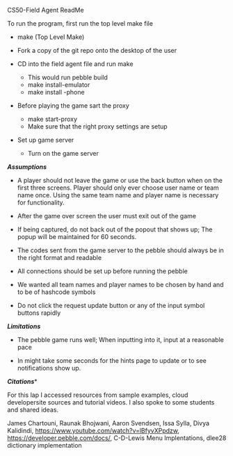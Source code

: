 CS50-Field Agent ReadMe

To run the program, first run the top level make file


* make (Top Level Make)

* Fork a copy of the git repo onto the desktop of the user
* CD into the field agent file and run make
	* This would run pebble build
	* make install-emulator 
	* make install -phone
* Before playing the game sart the proxy
	* make start-proxy
	* Make sure that the right proxy settings are setup

* Set up game server
	* Turn on the game server 

***Assumptions***

* A player should not leave the game or use the back button when on the first three screens. Player should only ever choose user name or team name once. Using the same team name and player name is necessary for functionality. 

* After the game over screen the user must exit out of the game

* If being captured, do not back out of the popout that shows up; The popup will be maintained for 60 seconds.

* The codes sent from the game server to the pebble should always be in the right format and readable

* All connections should be set up before running the pebble

* We wanted all team names and player names to be chosen by hand and to be of hashcode symbols

* Do not click the request update button or any of the input symbol buttons rapidly



***Limitations***

* The pebble game runs well; When inputting into it, input at a reasonable pace

* In might take some seconds for the hints page to update or to see notifications show up.

***Citations****

For this lap I accessed resources from sample examples, cloud developersite sources and tutorial videos. I also spoke to some students and shared ideas.

James Chartouni, Raunak Bhojwani, Aaron Svendsen, Issa Sylla, Divya Kalidindi, https://www.youtube.com/watch?v=lBfyvXPpdzw, https://developer.pebble.com/docs/, C-D-Lewis Menu Implentations, dlee28 dictionary implementation 






